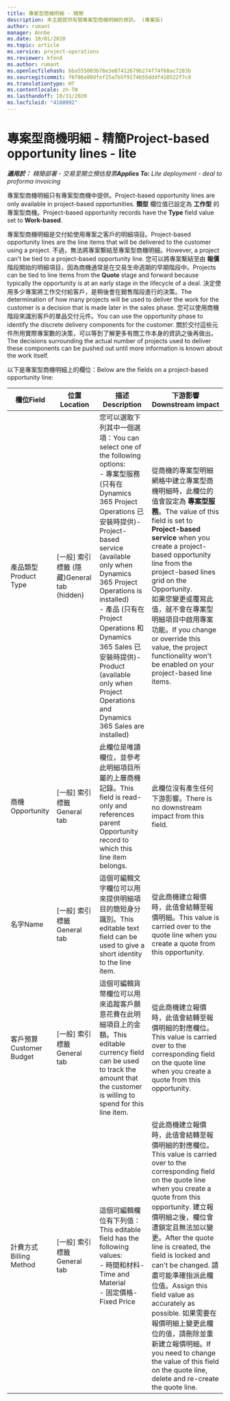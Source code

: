 ```yaml
---
title: 專案型商機明細 - 精簡
description: 本主題提供有關專案型商機明細的資訊。 (專業版)
author: rumant
manager: Annbe
ms.date: 10/01/2020
ms.topic: article
ms.service: project-operations
ms.reviewer: kfend
ms.author: rumant
ms.openlocfilehash: bba555003b76e3e87412679b274f74f68ac7203b
ms.sourcegitcommit: f6f86e80dfef15a7b5f9174b55dddf410522f7c8
ms.translationtype: HT
ms.contentlocale: zh-TW
ms.lasthandoff: 10/31/2020
ms.locfileid: "4180992"
---
```

# <a name="project-based-opportunity-lines---lite"></a><span data-ttu-id="de984-104">專案型商機明細 - 精簡</span><span class="sxs-lookup"><span data-stu-id="de984-104">Project-based opportunity lines - lite</span></span>

<span data-ttu-id="de984-105">_**適用於：** 精簡部署 - 交易至開立預估發票_</span><span class="sxs-lookup"><span data-stu-id="de984-105">_**Applies To:** Lite deployment - deal to proforma invoicing_</span></span>

<span data-ttu-id="de984-106">專案型商機明細只有專案型商機中提供。</span><span class="sxs-lookup"><span data-stu-id="de984-106">Project-based opportunity lines are only available in project-based opportunities.</span></span> <span data-ttu-id="de984-107">**類型** 欄位值已設定為 **工作型** 的專案型商機。</span><span class="sxs-lookup"><span data-stu-id="de984-107">Project-based opportunity records have the **Type** field value set to **Work-based**.</span></span>

<span data-ttu-id="de984-108">專案型商機明細是交付給使用專案之客戶的明細項目。</span><span class="sxs-lookup"><span data-stu-id="de984-108">Project-based opportunity lines are the line items that will be delivered to the customer using a project.</span></span> <span data-ttu-id="de984-109">不過，無法將專案繫結至專案型商機明細。</span><span class="sxs-lookup"><span data-stu-id="de984-109">However, a project can't be tied to a project-based opportunity line.</span></span> <span data-ttu-id="de984-110">您可以將專案繫結至由 **報價** 階段開始的明細項目，因為商機通常是在交易生命週期的早期階段中。</span><span class="sxs-lookup"><span data-stu-id="de984-110">Projects can be tied to line items from the **Quote** stage and forward because typically the opportunity is at an early stage in the lifecycle of a deal.</span></span> <span data-ttu-id="de984-111">決定使用多少專案將工作交付給客戶，是稍後會在銷售階段進行的決策。</span><span class="sxs-lookup"><span data-stu-id="de984-111">The determination of how many projects will be used to deliver the work for the customer is a decision that is made later in the sales phase.</span></span> <span data-ttu-id="de984-112">您可以使用商機階段來識別客戶的單品交付元件。</span><span class="sxs-lookup"><span data-stu-id="de984-112">You can use the opportunity phase to identify the discrete delivery components for the customer.</span></span> <span data-ttu-id="de984-113">關於交付這些元件所用實際專案數的決策，可以等到了解更多有關工作本身的資訊之後再做出。</span><span class="sxs-lookup"><span data-stu-id="de984-113">The decisions surrounding the actual number of projects used to deliver these components can be pushed out until more information is known about the work itself.</span></span>

<span data-ttu-id="de984-114">以下是專案型商機明細上的欄位：</span><span class="sxs-lookup"><span data-stu-id="de984-114">Below are the fields on a project-based opportunity line:</span></span>

| <span data-ttu-id="de984-115">**欄位**</span><span class="sxs-lookup"><span data-stu-id="de984-115">**Field**</span></span> | <span data-ttu-id="de984-116">**位置**</span><span class="sxs-lookup"><span data-stu-id="de984-116">**Location**</span></span> | <span data-ttu-id="de984-117">**描述**</span><span class="sxs-lookup"><span data-stu-id="de984-117">**Description**</span></span> | <span data-ttu-id="de984-118">**下游影響**</span><span class="sxs-lookup"><span data-stu-id="de984-118">**Downstream impact**</span></span> |
| --- | --- | --- | --- |
| <span data-ttu-id="de984-119">產品類型</span><span class="sxs-lookup"><span data-stu-id="de984-119">Product Type</span></span> | <span data-ttu-id="de984-120">[一般] 索引標籤 (隱藏)</span><span class="sxs-lookup"><span data-stu-id="de984-120">General tab (hidden)</span></span> | <span data-ttu-id="de984-121">您可以選取下列其中一個選項：</span><span class="sxs-lookup"><span data-stu-id="de984-121">You can select one of the following options:</span></span></br><span data-ttu-id="de984-122">- 專案型服務 (只有在 Dynamics 365 Project Operations 已安裝時提供)</span><span class="sxs-lookup"><span data-stu-id="de984-122">- Project-based service (available only when Dynamics 365 Project Operations is installed)</span></span></br><span data-ttu-id="de984-123">- 產品 (只有在 Project Operations 和 Dynamics 365 Sales 已安裝時提供)</span><span class="sxs-lookup"><span data-stu-id="de984-123">- Product (available only when Project Operations and Dynamics 365 Sales are installed)</span></span> | <span data-ttu-id="de984-124">從商機的專案型明細網格中建立專案型商機明細時，此欄位的值會設定為 **專案型服務**。</span><span class="sxs-lookup"><span data-stu-id="de984-124">The value of this field is set to **Project-based service** when you create a project-based opportunity line from the project-based lines grid on the Opportunity.</span></span> <br> <span data-ttu-id="de984-125">如果您變更或覆寫此值，就不會在專案型明細項目中啟用專案功能。</span><span class="sxs-lookup"><span data-stu-id="de984-125">If you change or override this value, the project functionality won't be enabled on your project-based line items.</span></span> |
| <span data-ttu-id="de984-126">商機​​</span><span class="sxs-lookup"><span data-stu-id="de984-126">Opportunity</span></span> | <span data-ttu-id="de984-127">[一般] 索引標籤</span><span class="sxs-lookup"><span data-stu-id="de984-127">General tab</span></span> | <span data-ttu-id="de984-128">此欄位是唯讀欄位，並參考此明細項目所屬的上層商機記錄。</span><span class="sxs-lookup"><span data-stu-id="de984-128">This field is read-only and references parent Opportunity record to which this line item belongs.</span></span> | <span data-ttu-id="de984-129">此欄位沒有產生任何下游影響。</span><span class="sxs-lookup"><span data-stu-id="de984-129">There is no downstream impact from this field.</span></span> |
| <span data-ttu-id="de984-130">名字</span><span class="sxs-lookup"><span data-stu-id="de984-130">Name</span></span> | <span data-ttu-id="de984-131">[一般] 索引標籤</span><span class="sxs-lookup"><span data-stu-id="de984-131">General tab</span></span> | <span data-ttu-id="de984-132">這個可編輯文字欄位可以用來提供明細項目的簡短身分識別。</span><span class="sxs-lookup"><span data-stu-id="de984-132">This editable text field can be used to give a short identity to the line item.</span></span> | <span data-ttu-id="de984-133">從此商機建立報價時，此值會結轉至報價明細。</span><span class="sxs-lookup"><span data-stu-id="de984-133">This value is carried over to the quote line when you create a quote from this opportunity.</span></span> |
| <span data-ttu-id="de984-134">客戶預算</span><span class="sxs-lookup"><span data-stu-id="de984-134">Customer Budget</span></span> | <span data-ttu-id="de984-135">[一般] 索引標籤</span><span class="sxs-lookup"><span data-stu-id="de984-135">General tab</span></span> | <span data-ttu-id="de984-136">這個可編輯貨幣欄位可以用來追蹤客戶願意花費在此明細項目上的金額。</span><span class="sxs-lookup"><span data-stu-id="de984-136">This editable currency field can be used to track the amount that the customer is willing to spend for this line item.</span></span> | <span data-ttu-id="de984-137">從此商機建立報價時，此值會結轉至報價明細的對應欄位。</span><span class="sxs-lookup"><span data-stu-id="de984-137">This value is carried over to the corresponding field on the quote line when you create a quote from this opportunity.</span></span> |
| <span data-ttu-id="de984-138">計費方式</span><span class="sxs-lookup"><span data-stu-id="de984-138">Billing Method</span></span> | <span data-ttu-id="de984-139">[一般] 索引標籤</span><span class="sxs-lookup"><span data-stu-id="de984-139">General tab</span></span> | <span data-ttu-id="de984-140">這個可編輯欄位有下列值：</span><span class="sxs-lookup"><span data-stu-id="de984-140">This editable field has the following values:</span></span></br><span data-ttu-id="de984-141">- 時間和材料</span><span class="sxs-lookup"><span data-stu-id="de984-141">- Time and Material</span></span></br><span data-ttu-id="de984-142">- 固定價格</span><span class="sxs-lookup"><span data-stu-id="de984-142">- Fixed Price</span></span> | <span data-ttu-id="de984-143">從此商機建立報價時，此值會結轉至報價明細的對應欄位。</span><span class="sxs-lookup"><span data-stu-id="de984-143">This value is carried over to the corresponding field on the quote line when you create a quote from this opportunity.</span></span> <span data-ttu-id="de984-144">建立報價明細之後，欄位會遭鎖定且無法加以變更。</span><span class="sxs-lookup"><span data-stu-id="de984-144">After the quote line is created, the field is locked and can't be changed.</span></span> <span data-ttu-id="de984-145">請盡可能準確指派此欄位值。</span><span class="sxs-lookup"><span data-stu-id="de984-145">Assign this field value as accurately as possible.</span></span> <span data-ttu-id="de984-146">如果需要在報價明細上變更此欄位的值，請刪除並重新建立報價明細。</span><span class="sxs-lookup"><span data-stu-id="de984-146">If you need to change the value of this field on the quote line, delete and re-create the quote line.</span></span> |
